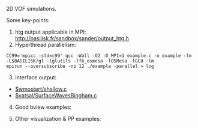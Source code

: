 2D VOF simulations.

Some key-points:
1. htg output applicable in MPI:
http://basilisk.fr/sandbox/sander/output_htg.h
2. Hyperthread parallelism:
```
CC99='mpicc -std=c99' qcc -Wall -O2 -D_MPI=1 example.c -o example -lm -L$BASILISK/gl -lglutils -lfb_osmesa -lOSMesa -lGLU -lm
mpirun --oversubscribe -np 12 ./example -parallel > log
```
3. Interface output:
* [$wmostert/shallow.c](http://basilisk.fr/sandbox/wmostert/shallow.c)
* [$vatsal/SurfaceWavesBingham.c](http://basilisk.fr/sandbox/vatsal/GenaralizedNewtonian/SurfaceWavesBingham.c)
4. Good bview examples:

5. Other visualization & PP examples:
